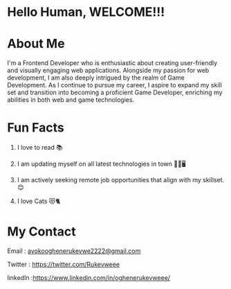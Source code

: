 

 
 # Hello Human, WELCOME!!!
  

# About Me

I'm a Frontend Developer who is enthusiastic about creating user-friendly and visually engaging web applications. Alongside my passion for web development, I am also deeply intrigued by the realm of Game Development. As I continue to pursue my career, I aspire to expand my skill set and transition into becoming a proficient Game Developer, enriching my abilities in both web and game technologies.

# Fun Facts

1. I love to read  📚

2. I am updating myself on all latest technologies in town 👩‍💻🖥

3. I am actively seeking remote job opportunities that align with my skillset.😊

4. I love Cats 😻🐈

# My Contact

Email : ayokooghenerukevwe2222@gmail.com

Twitter : https://twitter.com/Rukevweee

linkedIn :https://www.linkedin.com/in/oghenerukevweee/
